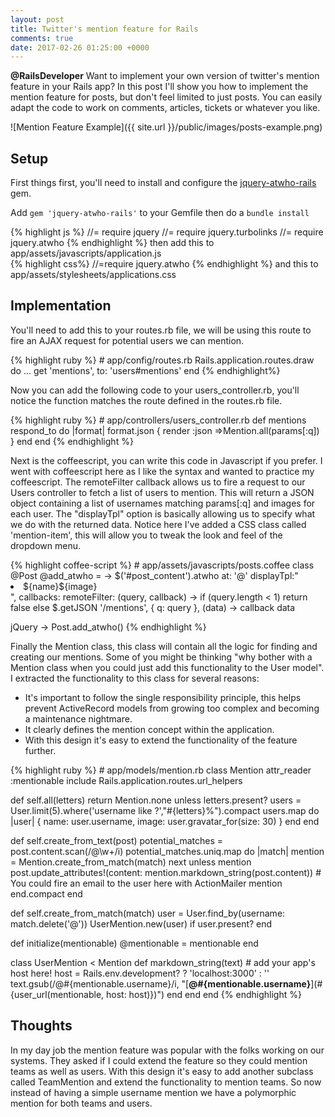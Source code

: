 ```yaml
---
layout: post
title: Twitter's mention feature for Rails 
comments: true
date: 2017-02-26 01:25:00 +0000
---
```

<p class='message'>
    <strong>@RailsDeveloper</strong> Want to implement your own version of twitter's mention feature in your Rails app? 
    In this post I'll show you how to implement the mention feature for posts, but don't feel limited to just posts. 
    You can easily adapt the code to work on comments, articles, tickets or whatever you like. 
</p>

![Mention Feature Example]({{ site.url }}/public/images/posts-example.png)

## Setup
First things first, you'll need to install and configure the [jquery-atwho-rails](https://github.com/ichord/jquery-atwho-rails) gem. 

Add `gem 'jquery-atwho-rails'` to your Gemfile then do a `bundle install`

<div class='block-code'>
{% highlight js %}
//= require jquery
//= require jquery.turbolinks
//= require jquery.atwho
{% endhighlight %}
then add this to app/assets/javascripts/application.js
</div>

<div class='block-code'>
{% highlight css%}
//=require jquery.atwho 
{% endhighlight %}
and this to app/assets/stylesheets/applications.css
</div>

## Implementation  
<div class='block-code'>
<p>You'll need to add this to your routes.rb file, we will be using this route to fire an AJAX request for potential users we can mention.</p>
{% highlight ruby %}
# app/config/routes.rb
Rails.application.routes.draw do
  ...
  get 'mentions', to: 'users#mentions'
end
{% endhighlight%}
</div>

<p>
    Now you can add the following code to your users_controller.rb, you'll notice the function matches the route defined in the routes.rb file.
</p>
<div class='block-code'>
{% highlight ruby %}
# app/controllers/users_controller.rb
def mentions
  respond_to do |format|
    format.json { render :json =>Mention.all(params[:q]) }
  end
end
{% endhighlight %}
</div>

<p>Next is the coffeescript, you can write this code in Javascript if you prefer. I went with coffeescript here as I like the syntax and wanted to practice my coffeescript.
The remoteFilter callback allows us to fire a request to our Users controller to fetch a list of users to mention. 
This will return a JSON object containing a list of usernames matching params[:q] and images for each user.
The "displayTpl" option is basically allowing us to specify what we do with the returned data.
Notice here I've added a CSS class called 'mention-item', this will allow you to tweak the look and feel of the dropdown menu.</p>

<div class='block-code'>
{% highlight coffee-script %}
# app/assets/javascripts/posts.coffee
class @Post
  @add_atwho = ->
    $('#post_content').atwho
      at: '@'
      displayTpl:"<li class='mention-item' data-value='(${name},${image})'>${name}${image}</li>",
      callbacks: remoteFilter: (query, callback) ->
        if (query.length < 1)
          return false
        else
          $.getJSON '/mentions', { q: query }, (data) ->
            callback data

jQuery ->
  Post.add_atwho()
    {% endhighlight %}
</div>

Finally the Mention class, this class will contain all the logic for finding and creating our mentions. 
Some of you might be thinking "why bother with a Mention class when you could just add this functionality to the User model". 
I extracted the functionality to this class for several reasons: 

- It's important to follow the single responsibility principle, this helps prevent ActiveRecord models from growing too complex and becoming a maintenance nightmare.
- It clearly defines the mention concept within the application.
- With this design it's easy to extend the functionality of the feature further.
 

<div class='block-code'>
{% highlight ruby %}
# app/models/mention.rb
class Mention
  attr_reader :mentionable
  include Rails.application.routes.url_helpers

  def self.all(letters)
    return Mention.none unless letters.present?
    users = User.limit(5).where('username like ?',"#{letters}%").compact
    users.map do |user|
      { name: user.username, image: user.gravatar_for(size: 30) }
    end
  end

  def self.create_from_text(post)
    potential_matches = post.content.scan(/@\w+/i)
    potential_matches.uniq.map do |match|
      mention = Mention.create_from_match(match)
      next unless mention
      post.update_attributes!(content: mention.markdown_string(post.content))
      # You could fire an email to the user here with ActionMailer
      mention
    end.compact
  end

  def self.create_from_match(match)
    user = User.find_by(username: match.delete('@'))
    UserMention.new(user) if user.present?
  end

  def initialize(mentionable)
    @mentionable = mentionable
  end

  class UserMention < Mention
    def markdown_string(text)
      # add your app's host here!
      host = Rails.env.development? ? 'localhost:3000' : '' 
      text.gsub(/@#{mentionable.username}/i,
                "[**@#{mentionable.username}**](#{user_url(mentionable, host: host)})")
    end
  end
end
{% endhighlight %}
</div>

## Thoughts 

In my day job the mention feature was popular with the folks working on our systems. 
They asked if I could extend the feature so they could mention teams as well as users. 
With this design it's easy to add another subclass called TeamMention and extend the functionality to mention teams.
So now instead of having a simple username mention we have a polymorphic mention for both teams and users. 